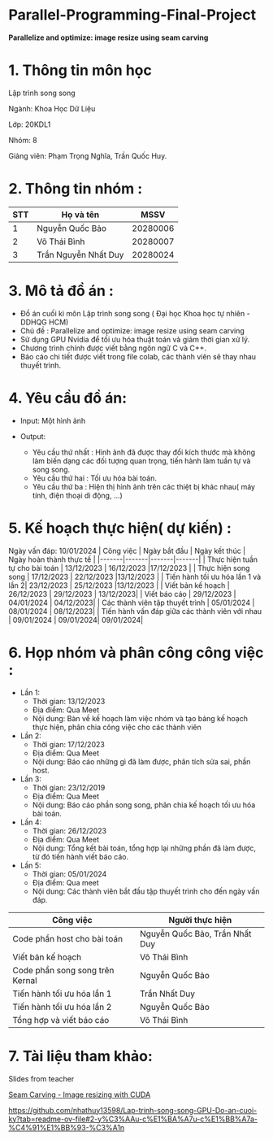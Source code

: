 # Parallel-Programming-Final-Project
**Parallelize and optimize: image resize using seam carving**
# 1. Thông tin môn học 
Lập trình song song 

Ngành: Khoa Học Dữ Liệu

Lớp: 20KDL1

Nhóm: 8

Giảng viên: Phạm Trọng Nghĩa, Trần Quốc Huy. 

# 2. Thông tin nhóm : 

| STT | Họ và tên | MSSV |
|-------|-------|-------|
| 1 | Nguyễn Quốc Bảo | 20280006 |
| 2 | Võ Thái Bình | 20280007 |
| 3 | Trần Nguyễn Nhất Duy  | 20280024 |

# 3. Mô tả đồ án :
- Đồ án cuối kì môn Lập trình song song ( Đại học Khoa học tự nhiên - DDHQG HCM)
- Chủ đề : Parallelize and optimize: image resize using seam carving
- Sử dụng GPU Nvidia để tối ưu hóa thuật toán và giảm thời gian xử lý.
- Chương trình chính được viết bằng ngôn ngữ C và C++.
- Báo cáo chi tiết được viết trong file colab, các thành viên sẽ thay nhau thuyết trình.

# 4. Yêu cầu đồ án: 
- Input: Một hình ảnh

- Output:
  - Yêu cầu thứ nhất : Hình ảnh đã được thay đổi kích thước mà không làm biến dạng các đối tượng quan trọng, tiến hành làm tuần tự và song song. 
  - Yêu cầu thứ hai : Tối ưu hóa bài toán.
  - Yêu cầu thứ ba : Hiện thị hình ảnh trên các thiệt bị khác nhau( máy tính, điện thoại di động, …)

# 5. Kế hoạch thực hiện( dự kiến) :
Ngày vấn đáp: 10/01/2024
| Công việc | Ngày bắt đầu | Ngày kết thúc | Ngày hoàn thành thực tế | 
|-------|-------|-------|-------|
| Thực hiện tuần tự cho bài toán | 13/12/2023 | 16/12/2023 |17/12/2023 |
| Thực hiện song song  | 17/12/2023 | 22/12/2023 |13/12/2023 |
| Tiến hành tối ưu hóa lần 1 và lần 2| 23/12/2023  | 25/12/2023 |13/12/2023 |
| Viết bản kế hoạch | 26/12/2023 | 29/12/2023 | 13/12/2023|
| Viết báo cáo | 29/12/2023 | 04/01/2024 | 04/12/2023|
| Các thành viên tập thuyết trình | 05/01/2024 | 08/01/2024 | 08/12/2023|
| Tiến hành vấn đáp giữa các thành viên với nhau | 09/01/2024 | 09/01/2024| 09/01/2024|

# 6. Họp nhóm và phân công công việc :
- Lần 1:
  - Thời gian: 13/12/2023
  - Địa điểm: Qua Meet
  - Nội dung: Bàn về kế hoạch làm việc nhóm và tạo bảng kế hoạch thực hiện, phân chia công việc cho các thành viên
- Lần 2:
  - Thời gian: 17/12/2023
  - Địa điểm: Qua Meet
  - Nội dung: Báo cáo những gì đã làm được, phân tích sửa sai, phần host. 
- Lần 3:
  - Thời gian: 23/12/2019
  - Địa điểm: Qua Meet
  - Nội dung: Báo cáo phần song song, phân chia kế hoạch tối ưu hóa bài toán. 
- Lần 4:
  - Thời gian: 26/12/2023
  - Địa điểm: Qua Meet
  - Nội dung: Tổng kết bài toán, tổng hợp lại những phần đã làm được, từ đó tiến hành viết báo cáo.
- Lần 5:
  - Thời gian: 05/01/2024
  - Địa điểm: Qua meet 
  - Nội dung: Các thành viên bắt đầu tập thuyết trình cho đến ngày vấn đáp.

| Công việc | Người thực hiện |  
|-------|-------|
| Code phần host cho bài toán | Nguyễn Quốc Bảo, Trần Nhất Duy |
| Viết bản kế hoạch | Võ Thái Bình  |
| Code phần song song trên Kernal | Nguyễn Quốc Bảo  |
| Tiến hành tối ưu hóa lần 1 | Trần Nhất Duy  |
| Tiến hành tối ưu hóa lần 2 | Nguyễn Quốc Bảo  |
| Tổng hợp và viết báo cáo | Võ Thái Bình |

# 7. Tài liệu tham khảo: 
Slides from teacher 

[Seam Carving - Image resizing with CUDA](https://github.com/the0nlyWyvern/seam-carving/tree/main)

https://github.com/nhathuy13598/Lap-trinh-song-song-GPU-Do-an-cuoi-ky?tab=readme-ov-file#2-y%C3%AAu-c%E1%BA%A7u-c%E1%BB%A7a-%C4%91%E1%BB%93-%C3%A1n




